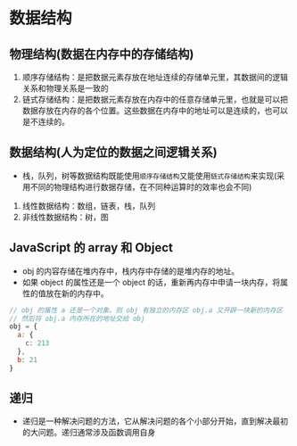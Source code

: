 # 数据结构

## 物理结构(数据在内存中的存储结构)

1. 顺序存储结构：是把数据元素存放在地址连续的存储单元里，其数据间的逻辑关系和物理关系是一致的
2. 链式存储结构：是把数据元素存放在内存中的任意存储单元里，也就是可以把数据存放在内存的各个位置。这些数据在内存中的地址可以是连续的，也可以是不连续的。

## 数据结构(人为定位的数据之间逻辑关系)

* 栈，队列，树等数据结构既能使用`顺序存储结构`又能使用`链式存储结构`来实现(采用不同的物理结构进行数据存储，在不同种运算时的效率也会不同)
  
1. 线性数据结构：数组，链表，栈，队列
2. 非线性数据结构：树，图

## JavaScript 的 array 和 Object

* obj 的内容存储在堆内存中，栈内存中存储的是堆内存的地址。
* 如果 object 的属性还是一个 object 的话，重新再内存中申请一块内存，将属性的值放在新的内存中。

```js
// obj 的属性 a 还是一个对象。则 obj 有独立的内存区 obj.a 又开辟一块新的内存区
// 然后将 obj.a 内存所在的地址交给 obj
obj = {
  a: {
    c: 213
  },
  b: 21
}
```

## 递归

* 递归是一种解决问题的方法，它从解决问题的各个小部分开始，直到解决最初的大问题。递归通常涉及函数调用自身
